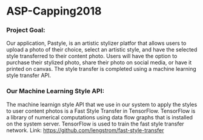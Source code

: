 # ASP-Capping2018

### Project Goal: 

  Our application, Pastyle, is an artistic stylizer platfor that allows users to upload a photo of their choice, select an artistic style, and have the selected style transferred to their content photo. Users will have the option to purchase their stylized photo, share their photo on social media, or have it printed on canvas. The style transfer is completed using a machine learning style transfer API. 
  

### Our Machine Learning Style API:
  The machine learnign style API that we use in our system to apply the styles to user content photos is a Fast Style Transfer in TensorFlow. TensorFlow is a library of numerical computations using data flow graphs that is installed on the system server. TensorFlow is used to train the fast style transfer network. 
Link: https://github.com/lengstrom/fast-style-transfer
